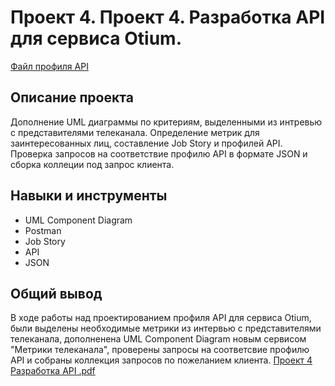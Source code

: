 # Проект 4. Проект 4. Разработка API для сервиса Otium.

[Файл профиля API](https://github.com/KirillZavarzin/Portfolio/blob/d282258cf883629f63ffc978d231ef15de626095/Project2/%D0%A1%D0%BF%D0%B5%D1%86%D0%B8%D1%84%D0%B8%D0%BA%D0%B0%D1%86%D0%B8%D1%8F%20%D1%82%D1%80%D0%B5%D0%B1%D0%BE%D0%B2%D0%B0%D0%BD%D0%B8%D0%B8%CC%86%20%D0%BA%20%D0%9F%D0%9E%20%D0%9D%D0%B0%D0%BA%D0%B0%D1%80%D0%B0%D0%B1%D0%B8%D0%BD%D0%B5.pdf)

## Описание проекта 
Дополнение UML диаграммы по критериям, выделенными из интревью с представителями телеканала. Определение метрик для заинтересованных лиц, составление Job Story и профилей API. Проверка запросов на соответствие профилю API в формате JSON и сборка коллеции под запрос клиента.
## Навыки и инструменты 
* UML Component Diagram
* Postman
* Job Story
* API
* JSON
## Общий вывод
В ходе работы над проектированием профиля API для сервиса Otium, были выделены необходимые метрики из интервью с представителями телеканала, дополненена UML Component Diagram новым сервисом "Метрики телеканала", проверены запросы на соответсвие профилю  API и собраны коллекция запросов по пожеланием клиента. 
[Проект 4 Разработка API .pdf](https://github.com/KirillZavarzin/Portfolio/files/12413568/4.API.pdf)

